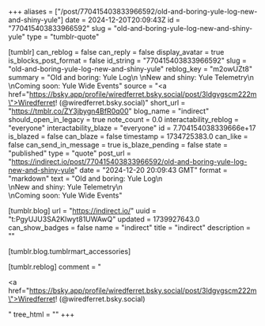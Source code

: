 +++
aliases = ["/post/770415403833966592/old-and-boring-yule-log-new-and-shiny-yule"]
date = 2024-12-20T20:09:43Z
id = "770415403833966592"
slug = "old-and-boring-yule-log-new-and-shiny-yule"
type = "tumblr-quote"

[tumblr]
can_reblog = false
can_reply = false
display_avatar = true
is_blocks_post_format = false
id_string = "770415403833966592"
slug = "old-and-boring-yule-log-new-and-shiny-yule"
reblog_key = "m2owUZt8"
summary = "Old and boring: Yule Log\n \nNew and shiny: Yule Telemetry\n \nComing soon: Yule Wide Events"
source = "<a href=\"https://bsky.app/profile/wiredferret.bsky.social/post/3ldgvgscm222m\">Wiredferret! (@wiredferret.bsky.social)</a>"
short_url = "https://tmblr.co/ZY3jbygn4BfR0q00"
blog_name = "indirect"
should_open_in_legacy = true
note_count = 0.0
interactability_reblog = "everyone"
interactability_blaze = "everyone"
id = 7.704154038339666e+17
is_blazed = false
can_blaze = false
timestamp = 1734725383.0
can_like = false
can_send_in_message = true
is_blaze_pending = false
state = "published"
type = "quote"
post_url = "https://indirect.io/post/770415403833966592/old-and-boring-yule-log-new-and-shiny-yule"
date = "2024-12-20 20:09:43 GMT"
format = "markdown"
text = "Old and boring: Yule Log\n<br/>\nNew and shiny: Yule Telemetry\n<br/>\nComing soon: Yule Wide Events"

[tumblr.blog]
url = "https://indirect.io/"
uuid = "t:PgyUJU3SA2Klwyt81UWAwQ"
updated = 1739927643.0
can_show_badges = false
name = "indirect"
title = "indirect"
description = ""

[tumblr.blog.tumblrmart_accessories]

[tumblr.reblog]
comment = "<p><a href=\"https://bsky.app/profile/wiredferret.bsky.social/post/3ldgvgscm222m\">Wiredferret! (@wiredferret.bsky.social)</a></p>"
tree_html = ""
+++
